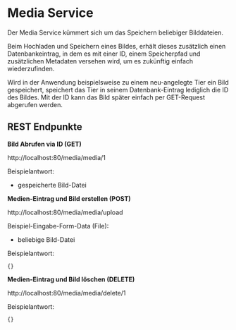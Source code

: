 # Media Service

Der Media Service kümmert sich um das Speichern beliebiger Bilddateien. 

Beim Hochladen und Speichern eines Bildes, erhält dieses zusätzlich einen Datenbankeintrag, in dem es mit einer ID, einem Speicherpfad und zusätzlichen Metadaten versehen wird, um es zukünftig einfach wiederzufinden.

Wird in der Anwendung beispielsweise zu einem neu-angelegte Tier ein Bild gespeichert, speichert das Tier in seinem Datenbank-Eintrag lediglich die ID des Bildes. Mit der ID kann das Bild später einfach per GET-Request abgerufen werden.

## REST Endpunkte

**Bild Abrufen via ID (GET)**

http://localhost:80/media/media/1

Beispielantwort:

+ gespeicherte Bild-Datei

**Medien-Eintrag und Bild erstellen (POST)**

http://localhost:80/media/media/upload

Beispiel-Eingabe-Form-Data (File):

+ beliebige Bild-Datei

Beispielantwort:

    {}

**Medien-Eintrag und Bild löschen (DELETE)**

http://localhost:80/media/media/delete/1

Beispielantwort:

    {}
